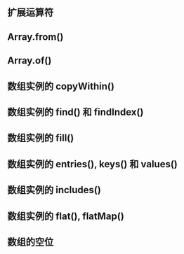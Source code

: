 ## 扩展运算符

## Array.from()

## Array.of()

## 数组实例的 copyWithin()

## 数组实例的 find() 和 findIndex()

## 数组实例的 fill()

## 数组实例的 entries(), keys() 和 values()

## 数组实例的 includes()

## 数组实例的 flat(), flatMap()

## 数组的空位

